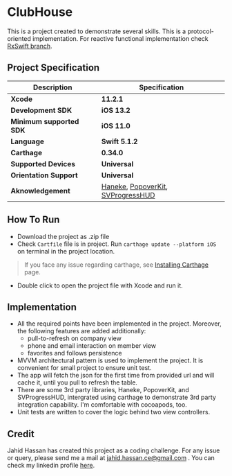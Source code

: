 # ClubHouse
This is a project created to demonstrate several skills. This is a protocol-oriented implementation. For reactive functional implementation check [RxSwift branch](https://github.com/mjhassan/ClubHouse/tree/RxSwift).

## Project Specification
| Description  | Specification  |
| ------------ | ------------ |
| **Xcode**| **11.2.1** |
| **Development SDK**  |  **iOS 13.2** |
| **Minimum supported SDK**  |  **iOS 11.0**  |
| **Language**  | **Swift 5.1.2**  |
|  **Carthage** | **0.34.0**  |
| **Supported Devices** | **Universal** |
| **Orientation Support** | **Universal** |
| **Aknowledgement** | [Haneke](https://github.com/Haneke/Haneke), [PopoverKit](https://github.com/ZionChang/PopoverKit), [SVProgressHUD](https://github.com/SVProgressHUD/SVProgressHUD)|

## How To Run
- Download the project as .zip file
- Check `Cartfile` file is in project. Run `carthage update --platform iOS` on terminal in the project location.
> If you face any issue regarding carthage, see [Installing Carthage](https://github.com/Carthage/Carthage#installing-carthage) page.
- Double click to open the project file with Xcode and run it.

## Implementation
- All the required points have been implemented in the project. Moreover, the following features are added additionally:
    - pull-to-refresh on company view
    - phone and email interaction on member view
    - favorites and follows persistence 
- MVVM architectural pattern is used to implement the project. It is convenient for small project to ensure unit test.
- The app will fetch the json for the first time from provided url and will cache it, until you pull to refresh the table.
- There are some 3rd party libraries, Haneke, PopoverKit, and SVProgressHUD, intergrated using carthage to demonstrate 3rd party integration capability. I'm comfortable with cocoapods, too.
- Unit tests are written to cover the logic behind two view controllers.

## Credit
Jahid Hassan has created this project as a coding challenge. For any issue or query, please send me a mail at jahid.hassan.ce@gmail.com . You can check my linkedin profile [here](https://www.linkedin.com/in/mjhassan).
